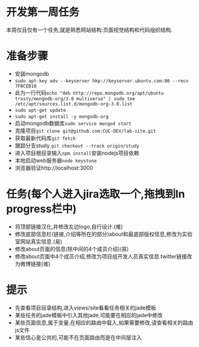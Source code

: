 # 开发第一周任务
本周仅且仅有一个任务,就是熟悉网站结构:页面视觉结构和代码组织结构.
# 准备步骤
- 安装mongodb
 - `sudo apt-key adv --keyserver hkp://keyserver.ubuntu.com:80 --recv 7F0CEB10`
 - 此为一行代码`echo "deb http://repo.mongodb.org/apt/ubuntu trusty/mongodb-org/3.0 multiverse" | sudo tee /etc/apt/sources.list.d/mongodb-org-3.0.list`
 - `sudo apt-get update`
 - `sudo apt-get install -y mongodb-org`
- 启动mongodb数据库`sudo service mongod start`
- 克隆项目`git clone git@github.com:CUC-DEV/lab-site.git`
- 获取最新代码库`git fetch`
- 跟踪分支study `git checkout --track origin/study`
- 进入项目根目录输入`npm install`安装nodejs项目依赖
- 本地启动web服务器`node keystone`
- 浏览器验证http://localhost:3000

# 任务(每个人进入jira选取一个,拖拽到In progress栏中)
- 将顶部链接汉化,并修改左边logo,自行设计.(难)
- 修改底部信息栏(链接,介绍等所在的部分)about和最底部版权信息,修改为实验室网站真实信息.(易)
- 修改about页面的信息(除中间的4个成员介绍)(易)
- 修改about页面中4个成员介绍,修改为项目组开发人员真实信息.twitter链接改为微博链接(难)

# 提示
- 先查看项目目录结构,进入views/site看看任务相关的jade模板
- 某些任务的jade模板中引入其他jade,可能要在相应的jade中修改
- 某些页面信息,属于变量,在相应的路由中载入,如果需要修改,请查看相关的路由js文件
- 某些信心是公共的,可能不在页面路由而是在中间层注入